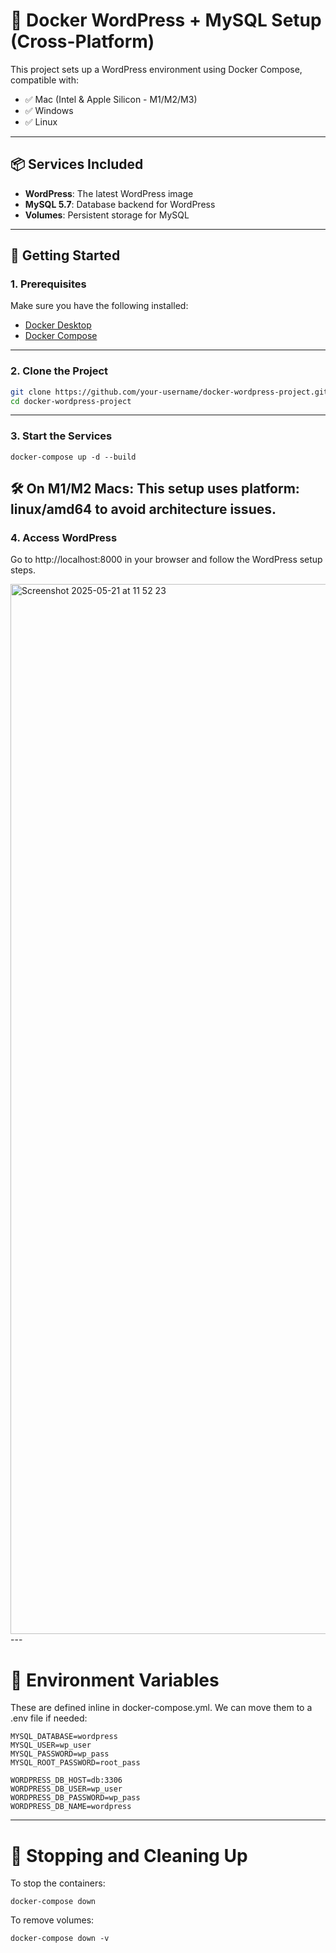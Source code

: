 # 🐳 Docker WordPress + MySQL Setup (Cross-Platform)

This project sets up a WordPress environment using Docker Compose, compatible with:

- ✅ Mac (Intel & Apple Silicon - M1/M2/M3)
- ✅ Windows
- ✅ Linux

---

## 📦 Services Included

- **WordPress**: The latest WordPress image
- **MySQL 5.7**: Database backend for WordPress
- **Volumes**: Persistent storage for MySQL

---

## 🚀 Getting Started

### 1. Prerequisites

Make sure you have the following installed:

- [Docker Desktop](https://www.docker.com/products/docker-desktop)
- [Docker Compose](https://docs.docker.com/compose/)

---

### 2. Clone the Project

```bash
git clone https://github.com/your-username/docker-wordpress-project.git
cd docker-wordpress-project
```
---

### 3. Start the Services

```
docker-compose up -d --build
```
🛠️ On M1/M2 Macs: This setup uses platform: linux/amd64 to avoid architecture issues.
---

### 4. Access WordPress

Go to http://localhost:8000 in your browser and follow the WordPress setup steps.

<img width="1680" alt="Screenshot 2025-05-21 at 11 52 23" src="https://github.com/user-attachments/assets/34685fbb-b3a4-499e-8447-2fbd920275b8" />
---


# 🧪 Environment Variables

These are defined inline in docker-compose.yml. We can move them to a .env file if needed:
```
MYSQL_DATABASE=wordpress
MYSQL_USER=wp_user
MYSQL_PASSWORD=wp_pass
MYSQL_ROOT_PASSWORD=root_pass

WORDPRESS_DB_HOST=db:3306
WORDPRESS_DB_USER=wp_user
WORDPRESS_DB_PASSWORD=wp_pass
WORDPRESS_DB_NAME=wordpress
```
---

# 🧹 Stopping and Cleaning Up

To stop the containers:
```
docker-compose down
```

To remove volumes:
```
docker-compose down -v

```
